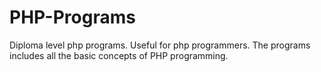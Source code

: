 # PHP-Programs
Diploma level php programs.
Useful for php programmers.
The programs includes all the basic concepts of PHP programming.
